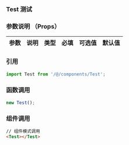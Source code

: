 <!--
 * @Autor        : Pat
 * @Description  : DropdownSlots MD
 * @Email        : gouqingping@yahoo.com
 * @Date         : 2021-01-28 14:31:19
 * @LastEditors  : Pat
 * @LastEditTime : 2021-09-28 14:47:19
-->

### Test 测试

### 参数说明 （Props）

| 参数 | 说明 | 类型 | 必填 | 可选值 | 默认值 |
| :--- | :--- | :--- | :--- | :----- | :----- |

### 引用

```javascript
import Test from '/@/components/Test';
```

### 函数调用

```javascript
new Test();
```

### 组件调用

```html
// 组件模式调用
<Test></Test>
```
